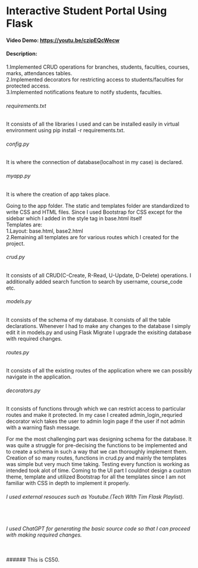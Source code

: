 # Interactive Student Portal Using Flask
#### Video Demo:  <a>https://youtu.be/czipEQcWecw</a>
#### Description:

1.Implemented CRUD operations for branches, students, faculties, courses, marks, attendances tables.
<br>
2.Implemented decorators for restricting access to students/faculties for protected access.
<br>
3.Implemented notifications feature to notify students, faculties.

###### requirements.txt 
It consists of all the libraries I used and can be installed easily in virtual environment using pip install -r requirements.txt.
###### config.py
It is where the connection of database(localhost in my case) is declared.
###### myapp.py
It is where the creation of app takes place.
<br>

Going to the app folder. The static and templates folder are standardized to write CSS and HTML files. Since I used Bootstrap for CSS except for the sidebar which I added in the style tag in base.html itself
<br>
Templates are:
<br>
1.Layout: base.html, base2.html
<br>
2.Remaining all templates are for various routes which I created for the project.

###### crud.py 
It consists of all CRUD(C-Create, R-Read, U-Update, D-Delete) operations. I additionally added search function to search by username, course_code etc.
###### models.py
It consists of the schema of my database. It consists of all the table declarations. Whenever I had to make any changes to the database I simply edit it in models.py and using Flask Migrate I upgrade the exisiting database with required changes.
###### routes.py
It consists of all the existing routes of the application where we can possibly navigate in the application.
###### decorators.py
It consists of functions through which we can restrict access to particular routes and make it protected. In my case I created admin_login_requried decorator wich takes the user to admin login page if the user if not admin with a warning flash message.

For me the most challenging part was designing schema for the database. It was quite a struggle for pre-decising the functions to be implemented and to create a schema in such a way that we can thoroughly implement them.
Creation of so many routes, functions in crud.py and mainly the templates was simple but very much time taking. Testing every function is working as intended took alot of time.
Coming to the UI part I couldnot design a custom theme, template and utilized Bootstrap for all the templates since I am not familiar with CSS in depth to implement it properly.
<br>
###### I used external resouces such as Youtube.(Tech WIth Tim Flask Playlist). 
<br>

###### I used ChatGPT for generating the basic source code so that I can proceed with making required changes.
<br>
###### This is CS50.

